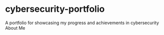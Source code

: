 # cybersecurity-portfolio
A portfolio for showcasing my progress and achievements in cybersecurity
About Me



